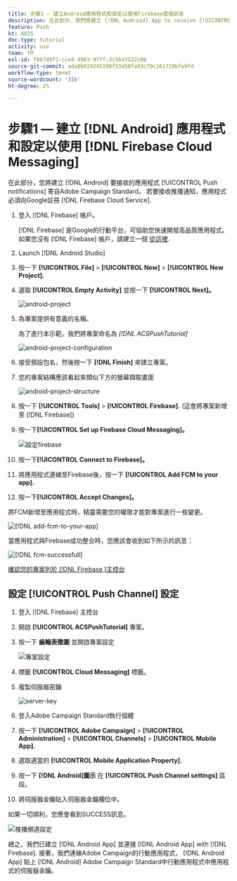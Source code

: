 ```yaml
---
title: 步驟1 — 建立Android應用程式和設定以使用Firebase雲端訊息
description: 在此部分，我們將建立 [!DNL Android] App to receive [!UICONTROL Push notifications] 寄自Adobe Campaign Standard。 若要接收推播通知，應用程式必須向Google註冊 [!DNL Firebase Cloud Service].
feature: Push
kt: 4825
doc-type: tutorial
activity: use
team: TM
exl-id: f087d9f2-cce9-4903-977f-3c5b47522c06
source-git-commit: ada0b029245190f53d58fa93c79c161719bfe9fd
workflow-type: tm+mt
source-wordcount: '316'
ht-degree: 2%

---
```


# 步驟1 — 建立 [!DNL Android] 應用程式和設定以使用 [!DNL Firebase Cloud Messaging]

在此部分，您將建立 [!DNL Android] 要接收的應用程式 [!UICONTROL Push notifications] 寄自Adobe Campaign Standard。 若要接收推播通知，應用程式必須向Google註冊 [!DNL Firebase Cloud Service].

1. 登入 [!DNL Firebase] 帳戶。

   [!DNL Firebase] 是Google的行動平台，可協助您快速開發高品質應用程式。 如果您沒有 [!DNL Firebase] 帳戶，請建立一個 [從這裡](https://firebase.google.com).

2. Launch [!DNL Android Studio]
3. 按一下 **[!UICONTROL File]** > **[!UICONTROL New]** > **[!UICONTROL New Project].**
4. 選取 **[!UICONTROL Empty Activity]** 並按一下 **[!UICONTROL Next]。**

   ![android-project](assets/android-project.PNG)

5. 為專案提供有意義的名稱。

   為了進行本示範，我們將專案命名為 *[!DNL ACSPushTutorial]*

   ![android-project-configuration](assets/android-project-configuration.PNG)

6. 接受預設包名，然後按一下 **[!DNL Finish]** 來建立專案。
7. 您的專案結構應該看起來類似下方的螢幕擷取畫面

   ![android-project-structure](assets/android-project-structure.PNG)

8. 按一下 **[!UICONTROL Tools]** > **[!UICONTROL Firebase].** (這會將專案新增至 [!DNL Firebase])
9. 按一下&#x200B;**[!UICONTROL Set up Firebase Cloud Messaging]。**

   ![設定firebase](assets/android-project-firebase-messaging.PNG)

10. 按一下&#x200B;**[!UICONTROL Connect to Firebase]。**
11. 將應用程式連線至Firebase後，按一下 **[!UICONTROL Add FCM to your app].**
12. 按一下&#x200B;**[!UICONTROL Accept Changes]。**

   將FCM新增至應用程式時，精靈需要您的權限才能對專案進行一些變更。

   ![[!DNL add-fcm-to-your-app]](assets/firebase-add-fcm-to-app.PNG)

當應用程式與Firebase成功整合時，您應該會收到如下所示的訊息：

![[!DNL fcm-successfull]](assets/android-firebase-success.PNG)

[確認您的專案列於 [!DNL Firebase ]主控台](https://console.firebase.google.com/)

## 設定 [!UICONTROL Push Channel] 設定

1. 登入 [!DNL Firebase] 主控台
2. 開啟 **[!UICONTROL ACSPushTutorial]** 專案。
3. 按一下 **齒輪表徵圖** 並開啟專案設定

   ![專案設定](assets/firebase-project-settings.PNG)

4. 標籤 **[!UICONTROL Cloud Messaging]** 標籤。
5. 複製伺服器密鑰

   ![server-key](assets/firebase-server-key.PNG)

6. 登入Adobe Campaign Standard執行個體
7. 按一下 **[!UICONTROL Adobe Campaign]** > **[!UICONTROL Administration]** > **[!UICONTROL Channels]** > **[!UICONTROL Mobile App].**
8. 選取適當的 **[!UICONTROL Mobile Application Property].**
9. 按一下 **[!DNL Android]圖示** 在 **[!UICONTROL Push Channel settings]** 區段。
10. 將伺服器金鑰貼入伺服器金鑰欄位中。

如果一切順利，您應會看到SUCCESS訊息。

![推播頻道設定](assets/push-channel-settings.PNG)

總之，我們已建立 [!DNL Android App] 並連接 [!DNL Android App] with [!DNL Firebase]. 接著，我們連線Adobe Campaign的行動應用程式， [!DNL Android App] 貼上 [!DNL Android] Adobe Campaign Standard中行動應用程式中應用程式的伺服器金鑰。
